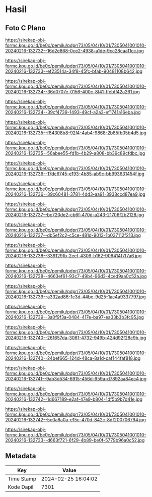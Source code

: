 # Hasil

## Foto C Plano

https://sirekap-obj-formc.kpu.go.id/be0c/pemilu/pdpr/73/05/04/10/01/7305041001010-20240216-132732--16d2e868-0ce2-4938-a1de-9cc28caa11cc.jpg

https://sirekap-obj-formc.kpu.go.id/be0c/pemilu/pdpr/73/05/04/10/01/7305041001010-20240216-132733--ef23514a-34f8-45fc-bfab-90481108b642.jpg

https://sirekap-obj-formc.kpu.go.id/be0c/pemilu/pdpr/73/05/04/10/01/7305041001010-20240216-132734--36d0707e-0156-400c-8f41-ffebff42a261.jpg

https://sirekap-obj-formc.kpu.go.id/be0c/pemilu/pdpr/73/05/04/10/01/7305041001010-20240216-132734--39cf4739-1493-49cf-a2a3-ef1741a16eba.jpg

https://sirekap-obj-formc.kpu.go.id/be0c/pemilu/pdpr/73/05/04/10/01/7305041001010-20240216-132735--f84308b8-92f4-4ab4-9868-2b85fb05b4d5.jpg

https://sirekap-obj-formc.kpu.go.id/be0c/pemilu/pdpr/73/05/04/10/01/7305041001010-20240216-132735--56abee55-fd1b-4b29-a808-bb39c89cfdbc.jpg

https://sirekap-obj-formc.kpu.go.id/be0c/pemilu/pdpr/73/05/04/10/01/7305041001010-20240216-132736--17dc6745-e193-4b85-ab9c-bb993631454f.jpg

https://sirekap-obj-formc.kpu.go.id/be0c/pemilu/pdpr/73/05/04/10/01/7305041001010-20240216-132736--39c60481-3781-4dd3-aa91-3938ccd87ea9.jpg

https://sirekap-obj-formc.kpu.go.id/be0c/pemilu/pdpr/73/05/04/10/01/7305041001010-20240216-132737--bc720de2-cb6f-470d-a243-21706f2b2128.jpg

https://sirekap-obj-formc.kpu.go.id/be0c/pemilu/pdpr/73/05/04/10/01/7305041001010-20240216-132737--db5ef2c2-c5ce-481d-9013-1b037112f213.jpg

https://sirekap-obj-formc.kpu.go.id/be0c/pemilu/pdpr/73/05/04/10/01/7305041001010-20240216-132738--339129fb-2eef-4309-b162-906414f7f7a6.jpg

https://sirekap-obj-formc.kpu.go.id/be0c/pemilu/pdpr/73/05/04/10/01/7305041001010-20240216-132738--4663ef61-93c7-49b4-96d3-4ced9aa0c52a.jpg

https://sirekap-obj-formc.kpu.go.id/be0c/pemilu/pdpr/73/05/04/10/01/7305041001010-20240216-132739--a332ad86-1c3d-44be-9d25-1ac4a9337797.jpg

https://sirekap-obj-formc.kpu.go.id/be0c/pemilu/pdpr/73/05/04/10/01/7305041001010-20240216-132739--3a0f9f3a-0484-417e-ba97-ea33b3b3fc95.jpg

https://sirekap-obj-formc.kpu.go.id/be0c/pemilu/pdpr/73/05/04/10/01/7305041001010-20240216-132740--261657da-3061-4732-949b-424d92f28c9b.jpg

https://sirekap-obj-formc.kpu.go.id/be0c/pemilu/pdpr/73/05/04/10/01/7305041001010-20240216-132740--24bef665-124d-48ca-8a1d-caf144faf818.jpg

https://sirekap-obj-formc.kpu.go.id/be0c/pemilu/pdpr/73/05/04/10/01/7305041001010-20240216-132741--9ab3d534-6915-456d-959a-d7892aa84ec4.jpg

https://sirekap-obj-formc.kpu.go.id/be0c/pemilu/pdpr/73/05/04/10/01/7305041001010-20240216-132742--1d667189-e2af-47e9-b804-1df5b9b7d41e.jpg

https://sirekap-obj-formc.kpu.go.id/be0c/pemilu/pdpr/73/05/04/10/01/7305041001010-20240216-132742--5c0a6a0a-e15c-470d-842c-8df200706794.jpg

https://sirekap-obj-formc.kpu.go.id/be0c/pemilu/pdpr/73/05/04/10/01/7305041001010-20240216-132733--d663f721-6f29-4b89-be0f-5779b96a0c52.jpg


## Metadata

| Key        | Value               |
| ---------- | ------------------- |
| Time Stamp | 2024-02-25 16:04:02 |
| Kode Dapil | 7301                |




